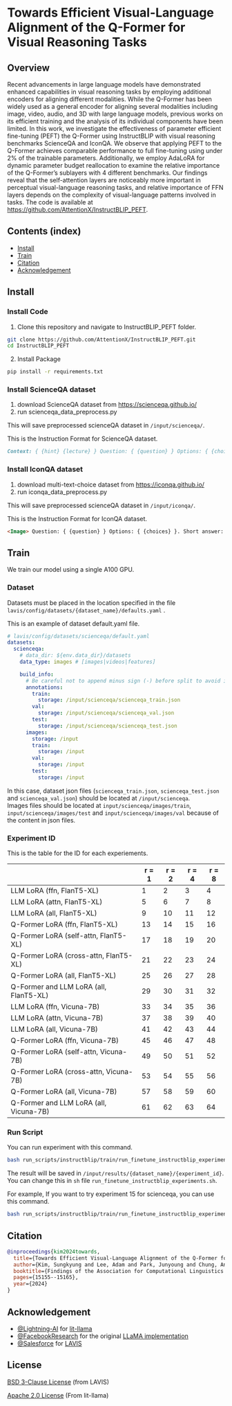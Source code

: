 # Towards Efficient Visual-Language Alignment of the Q-Former for Visual Reasoning Tasks


## Overview

Recent advancements in large language models have demonstrated enhanced capabilities in visual reasoning tasks by employing additional encoders for aligning different modalities. While the Q-Former has been widely used as a general encoder for aligning several modalities including image, video, audio, and 3D with large language models, previous works on its efficient training and the analysis of its individual components have been limited. In this work, we investigate the effectiveness of parameter efficient fine-tuning (PEFT) the Q-Former using InstructBLIP with visual reasoning benchmarks ScienceQA and IconQA. We observe that applying PEFT to the Q-Former achieves comparable performance to full fine-tuning using under 2% of the trainable parameters. Additionally, we employ AdaLoRA for dynamic parameter budget reallocation to examine the relative importance of the Q-Former’s sublayers with 4 different benchmarks. Our findings reveal that the self-attention layers are noticeably more important in perceptual visual-language reasoning tasks, and relative importance of FFN layers depends on the complexity of visual-language patterns involved in tasks. The code is available at https://github.com/AttentionX/InstructBLIP_PEFT.

## Contents (index)

- [Install](#install)
- [Train](#train)
- [Citation](#citation)
- [Acknowledgement](#acknowledgement)

## Install

### Install Code

1. Clone this repository and navigate to InstructBLIP_PEFT folder.

```bash
git clone https://github.com/AttentionX/InstructBLIP_PEFT.git
cd InstructBLIP_PEFT
```

2. Install Package

```bash
pip install -r requirements.txt
```

### Install ScienceQA dataset

1. download ScienceQA dataset from <https://scienceqa.github.io/>
2. run scienceqa_data_preprocess.py

This will save preprocessed scienceQA dataset in `/input/scienceqa/`.

This is the Instruction Format for ScienceQA dataset.

```md
Context: { {hint} {lecture} } Question: { {question} } Options: { {choices} } Answer: (a) { {answer} }
```

### Install IconQA dataset

1. download multi-text-choice dataset from <https://iconqa.github.io/>
2. run iconqa_data_preprocess.py

This will save preprocessed scienceQA dataset in `/input/iconqa/`.

This is the Instruction Format for IconQA dataset.

```md
<Image> Question: { {question} } Options: { {choices} }. Short answer: (a) { {answer} }
```

## Train

We train our model using a single A100 GPU.

### Dataset

Datasets must be placed in the location specified in the file `lavis/config/datasets/{dataset_name}/defaults.yaml` .

This is an example of dataset default.yaml file.

```yaml
# lavis/config/datasets/scienceqa/default.yaml
datasets:
  scienceqa:
    # data_dir: ${env.data_dir}/datasets
    data_type: images # [images|videos|features]

    build_info:
      # Be careful not to append minus sign (-) before split to avoid itemizing
      annotations:
        train:
          storage: /input/scienceqa/scienceqa_train.json
        val:
          storage: /input/scienceqa/scienceqa_val.json
        test:
          storage: /input/scienceqa/scienceqa_test.json
      images:
        storage: /input
        train:
          storage: /input
        val:
          storage: /input
        test:
          storage: /input
```

In this case, dataset json files (`scienceqa_train.json`, `scienceqa_test.json` and `scienceqa_val.json`) should be located at `/input/scienceqa`.  
Images files should be located at `input/scienceqa/images/train`, `input/scienceqa/images/test` and `input/scienceqa/images/val` because of the content in json files.

### Experiment ID

This is the table for the ID for each experiements.

|                                        | r = 1 | r = 2 | r = 4 | r = 8 |
| -------------------------------------- | ----- | ----- | ----- | ----- |
| LLM LoRA (ffn, FlanT5-XL)              | 1     | 2     | 3     | 4     |
| LLM LoRA (attn, FlanT5-XL)             | 5     | 6     | 7     | 8     |
| LLM LoRA (all, FlanT5-XL)              | 9     | 10    | 11    | 12    |
| Q-Former LoRA (ffn, FlanT5-XL)         | 13    | 14    | 15    | 16    |
| Q-Former LoRA (self-attn, FlanT5-XL)   | 17    | 18    | 19    | 20    |
| Q-Former LoRA (cross-attn, FlanT5-XL)  | 21    | 22    | 23    | 24    |
| Q-Former LoRA (all, FlanT5-XL)         | 25    | 26    | 27    | 28    |
| Q-Former and LLM LoRA (all, FlanT5-XL) | 29    | 30    | 31    | 32    |
| LLM LoRA (ffn, Vicuna-7B)              | 33    | 34    | 35    | 36    |
| LLM LoRA (attn, Vicuna-7B)             | 37    | 38    | 39    | 40    |
| LLM LoRA (all, Vicuna-7B)              | 41    | 42    | 43    | 44    |
| Q-Former LoRA (ffn, Vicuna-7B)         | 45    | 46    | 47    | 48    |
| Q-Former LoRA (self-attn, Vicuna-7B)   | 49    | 50    | 51    | 52    |
| Q-Former LoRA (cross-attn, Vicuna-7B)  | 53    | 54    | 55    | 56    |
| Q-Former LoRA (all, Vicuna-7B)         | 57    | 58    | 59    | 60    |
| Q-Former and LLM LoRA (all, Vicuna-7B) | 61    | 62    | 63    | 64    |

### Run Script

You can run experiment with this command.

```bash
bash run_scripts/instructblip/train/run_finetune_instructblip_experiments.sh {dataset_name} {experiment_id}
```

The result will be saved in `/input/results/{dataset_name}/{experiment_id}`. You can change this in `sh` file `run_finetune_instructblip_experiments.sh`.

For example, If you want to try experiment 15 for scienceqa, you can use this command.

```bash
bash run_scripts/instructblip/train/run_finetune_instructblip_experiments.sh scienceqa 15
```

## Citation
```bibtex
@inproceedings{kim2024towards,
  title={Towards Efficient Visual-Language Alignment of the Q-Former for Visual Reasoning Tasks},
  author={Kim, Sungkyung and Lee, Adam and Park, Junyoung and Chung, Andrew and Oh, Jusang and Lee, Jay-Yoon},
  booktitle={Findings of the Association for Computational Linguistics: EMNLP 2024},
  pages={15155--15165},
  year={2024}
}
```

## Acknowledgement

- [@Lightning-AI](https://github.com/Lightning-AI) for [lit-llama](https://github.com/Lightning-AI/lit-llama)
- [@FacebookResearch](https://github.com/facebookresearch) for the original [LLaMA implementation](https://github.com/facebookresearch/llama)
- [@Salesforce](https://github.com/salesforce) for [LAVIS](https://github.com/salesforce/LAVIS)

## License

[BSD 3-Clause License](LICENSE.txt) (from LAVIS)

[Apache 2.0 License](LICENSE) (From lit-llama)

